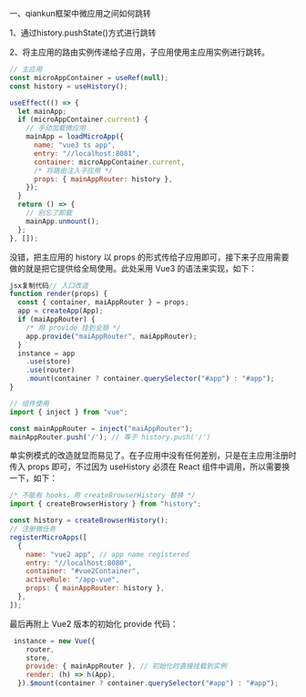 

一、qiankun框架中微应用之间如何跳转

1、通过history.pushState()方式进行跳转

2、将主应用的路由实例传递给子应用，子应用使用主应用实例进行跳转。

```js
// 主应用
const microAppContainer = useRef(null); 
const history = useHistory();

useEffect(() => {
  let mainApp;
  if (microAppContainer.current) {
    // 手动加载微应用
    mainApp = loadMicroApp({
      name: "vue3 ts app",
      entry: "//localhost:8081",
      container: microAppContainer.current,
      /* 将路由注入子应用 */
      props: { mainAppRouter: history },
    });
  }
  return () => {
    // 别忘了卸载
    mainApp.unmount();
  };
}, []);
```

没错，把主应用的 history 以 props 的形式传给子应用即可，接下来子应用需要做的就是把它提供给全局使用。此处采用 Vue3 的语法来实现，如下：
```js
jsx复制代码// 入口改造
function render(props) {
  const { container, maiAppRouter } = props;
  app = createApp(App);
  if (maiAppRouter) {
    /* 用 provide 挂到全局 */
    app.provide("maiAppRouter", maiAppRouter);
  }
  instance = app
    .use(store)
    .use(router)
    .mount(container ? container.querySelector("#app") : "#app");
}

// 组件使用
import { inject } from "vue";

const mainAppRouter = inject("maiAppRouter");
mainAppRouter.push('/'); // 等于 history.push('/')
```

单实例模式的改造就显而易见了。在子应用中没有任何差别，只是在主应用注册时传入 props 即可，不过因为 useHistory 必须在 React 组件中调用，所以需要换一下，如下：
```js
/* 不能有 hooks，用 createBrowserHistory 替换 */
import { createBrowserHistory } from "history";

const history = createBrowserHistory();
// 注册微任务
registerMicroApps([
  {
    name: "vue2 app", // app name registered
    entry: "//localhost:8080",
    container: "#vue2Container",
    activeRule: "/app-vue",
    props: { mainAppRouter: history },
  },
]);
```
最后再附上 Vue2 版本的初始化 provide 代码：
```js
 instance = new Vue({
    router,
    store,
    provide: { mainAppRouter }, // 初始化时直接挂载到实例
    render: (h) => h(App),
  }).$mount(container ? container.querySelector("#app") : "#app");


```